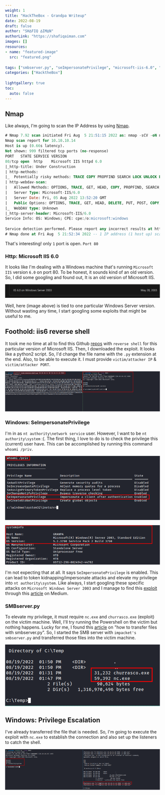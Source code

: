 ```yaml
---
weight: 1
title: "HackTheBox - Grandpa Writeup"
date: 2022-08-19
draft: false
author: "SH∆FIQ ∆IM∆N"
authorLink: "https://shafiqaiman.com"
images: []
resources:
- name: "featured-image"
  src: "featured.png"

tags: ["smbserver.py", "seImpersonatePrivilege", "microsoft-iis-6.0", "iis6-reverse-shell", "churrasco"]
categories: ["HacktheBox"]

lightgallery: true
toc:
  auto: false
---
```


## Nmap
Like always, I'm going to scan the IP Address by using [Nmap](https://nmap.org/).

```sql
# Nmap 7.92 scan initiated Fri Aug  5 21:51:15 2022 as: nmap -sCV -oN nmap/grandpa 10.10.10.14
Nmap scan report for 10.10.10.14
Host is up (0.66s latency).
Not shown: 999 filtered tcp ports (no-response)
PORT   STATE SERVICE VERSION
80/tcp open  http    Microsoft IIS httpd 6.0
|_http-title: Under Construction
| http-methods: 
|_  Potentially risky methods: TRACE COPY PROPFIND SEARCH LOCK UNLOCK DELETE PUT MOVE MKCOL PROPPATCH
| http-webdav-scan: 
|   Allowed Methods: OPTIONS, TRACE, GET, HEAD, COPY, PROPFIND, SEARCH, LOCK, UNLOCK
|   Server Type: Microsoft-IIS/6.0
|   Server Date: Fri, 05 Aug 2022 13:52:20 GMT
|   Public Options: OPTIONS, TRACE, GET, HEAD, DELETE, PUT, POST, COPY, MOVE, MKCOL, PROPFIND, PROPPATCH, LOCK, UNLOCK, SEARCH
|_  WebDAV type: Unknown
|_http-server-header: Microsoft-IIS/6.0
Service Info: OS: Windows; CPE: cpe:/o:microsoft:windows

Service detection performed. Please report any incorrect results at https://nmap.org/submit/ .
# Nmap done at Fri Aug  5 21:52:34 2022 -- 1 IP address (1 host up) scanned in 79.44 seconds
```
That's interesting! only `1` port is open. `Port 80`

### Http: Microsoft IIS 6.0
It looks like I'm dealing with a Windows machine that's running `Microsoft IIS` version `6.0` on port 80. To be honest, it sounds kind of an old version. So, I did some googling and found out, It is an old version of Microsoft IIS.

![release date of microsoft iis 6.0](release-date-of-microsoft-iis-6.0.png "release date of microsoft iis 6.0")

Well, here (image above) is tied to one particular Windows Server version. Without wasting any time, I start googling some exploits that might be useful to me.

## Foothold: iis6 reverse shell
It took me no time at all to find this Github [repos](https://github.com/g0rx/iis6-exploit-2017-CVE-2017-7269/blob/master/iis6%20reverse%20shell) with `reverse shell` for this particular version of Microsoft IIS. Then, I downloaded the exploit. It looks like a python2 script. So, I'd change the file name with the `.py` extension at the end. Also, to be able to execute it. I must provide `victim/attacker IP` & `victim/attacker PORT`.

![shell as nt authority\network service](foothold-iis6-reverse-shell.png "shell as nt authority\network service")

### Windows: SeImpersonatePrivilege
I'm in as `nt authority\network service` user. However, I want to be `nt authority\system` :(. The first thing, I love to do is to check the privilege this (current) user have. This can be accomplished by running this command `whoami /priv`.

![SeImpersonatePrivilege token enabled](whoami-priv-seimpersonateprivilege.png "SeImpersonatePrivilege token enabled")

![check OS and version](running-the-systeminfo-command.png "check OS and version")

I'm not expecting that at all. It says `SeImpersonatePrivilege` is enabled. This can lead to token kidnapping/impersonate attacks and elevate my privilege into `nt authority\system`. Like always, I start googling these specific attacks on `Microsoft Windows Server 2003` and I manage to find this [exploit](https://github.com/Re4son/Churrasco/blob/master/churrasco.exe) through this [article](https://medium.com/@nmappn/windows-privelege-escalation-via-token-kidnapping-6195edd2660e) on Medium.

### SMBserver.py
To elevate my privilege, it must require `nc.exe` and `churrasco.exe` (exploit) on the victim machine. Well, I'll try running the Powershell on the victim but nothing happens. Lucky for me, I found this [article](https://blog.ropnop.com/transferring-files-from-kali-to-windows/#smb) on "how to transfer files with smbserver.py". So, I started the SMB server with `impacket's smbserver.py` and transferred those files into the victim machine.

![transfer exploit and nc.exe](copy-file-into-victim.png "transfer exploit and nc.exe")

## Windows: Privilege Escalation
I've already transferred the file that is needed. So, I'm going to execute the exploit with `nc.exe` to establish the connection and also set up the listeners to catch the shell. 

![shell as nt authority\system](nt-authority-system.png "shell as nt authority\system")